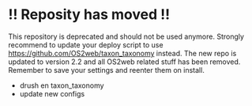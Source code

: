 !! Reposity has moved !!
==============================

This repository is deprecated and should not be used anymore. Strongly recommend
to update your deploy script to use https://github.com/OS2web/taxon_taxonomy
instead. The new repo is updated to version 2.2 and all OS2web related stuff has
been removed. Remember to save your settings and reenter them on install.

- drush en taxon_taxonomy
- update new configs
